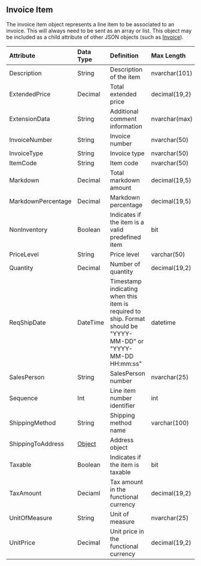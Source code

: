 ## Invoice Item
The invoice item object represents a line item to be associated to an invoice. This will always need to be sent as an array or list. This object may be included as a child attribute of other JSON objects (such as [Invoice](Invoice.md)).

| Attribute | Data Type | Definition | Max Length |
| :----------- | :--------- | :--------- | :--------- |
| Description | String | Description of the item | nvarchar(101) |
| ExtendedPrice | Decimal | Total extended price | decimal(19,2) |
| ExtensionData | String | Additional comment information | nvarchar(max) |
| InvoiceNumber | String | Invoice number | nvarchar(50) |
| InvoiceType | String | Invoice type | nvarchar(50) |
| ItemCode | String | Item code | nvarchar(50) |
| Markdown | Decimal | Total markdown amount | decimal(19,5) |
| MarkdownPercentage | Decimal | Markdown percentage | decimal(19,5) |
| NonInventory | Boolean | Indicates if the item is a valid predefined item | bit |
| PriceLevel | String | Price level | varchar(50) |
| Quantity | Decimal | Number of quantity | decimal(19,2) |
| ReqShipDate | DateTime | Timestamp indicating when this item is required to ship. Format should be "YYYY-MM-DD" or "YYYY-MM-DD HH:mm:ss" | datetime |
| SalesPerson | String | SalesPerson number | nvarchar(25) |
| Sequence | Int | Line item number identifier | int |
| ShippingMethod | String | Shipping method name | varchar(100) |
| ShippingToAddress | [Object](Address.md) | Address object |
| Taxable | Boolean | Indicates if the item is taxable | bit |
| TaxAmount | Deciaml | Tax amount in the functional currency | decimal(19,2) |
| UnitOfMeasure | String | Unit of measure | nvarchar(25) |
| UnitPrice | Decimal | Unit price in the functional currency | decimal(19,2) |
